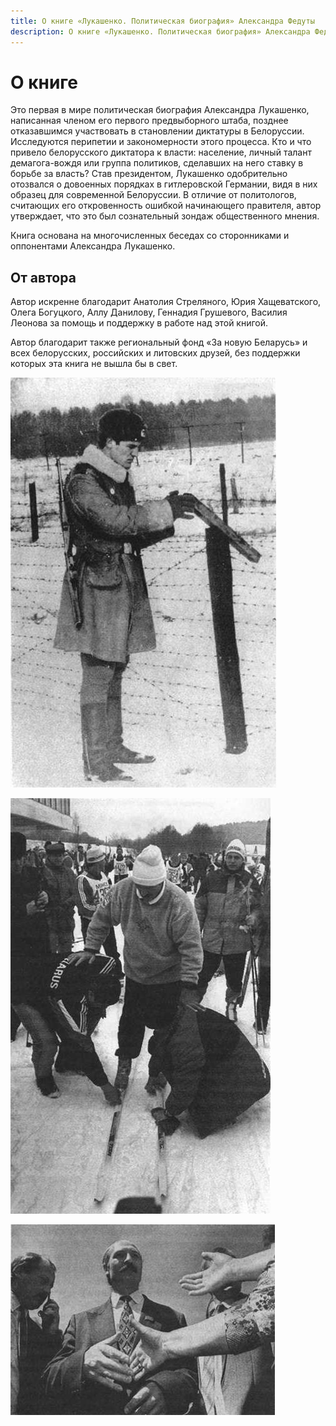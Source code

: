 ```yaml
---
title: О книге «Лукашенко. Политическая биография» Александра Федуты
description: О книге «Лукашенко. Политическая биография» Александра Федуты
---
```


# О книге

Это первая в мире политическая биография Александра Лукашенко, написанная членом его первого предвыборного штаба, позднее отказавшимся участвовать в становлении диктатуры в Белоруссии. Исследуются перипетии и закономерности этого процесса. Кто и что привело белорусского диктатора к власти: население, личный талант демагога-вождя или группа политиков, сделавших на него ставку в борьбе за власть? Став президентом, Лукашенко одобрительно отозвался о довоенных порядках в гитлеровской Германии, видя в них образец для современной Белоруссии. В отличие от политологов, считающих его откровенность ошибкой начинающего правителя, автор утверждает, что это был сознательный зондаж общественного мнения.

Книга основана на многочисленных беседах со сторонниками и оппонентами Александра Лукашенко.

## От автора

Автор искренне благодарит Анатолия Стреляного, Юрия Хащеватского, Олега Богуцкого, Аллу Данилову, Геннадия Грушевого, Василия Леонова за помощь и поддержку в работе над этой книгой.

Автор благодарит также региональный фонд «За новую Беларусь» и всех белорусских, российских и литовских друзей, без поддержки которых эта книга не вышла бы в свет.


![Из дембельского альбома](./img/01.jpg)

![Главный лыжник страны](./img/02.jpg)

![2004 год](./img/03.jpg)

